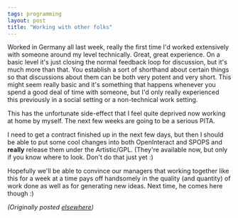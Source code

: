 ```yaml
---
tags: programming
layout: post
title: "Working with other folks"
---
```




<p>Worked in Germany all last week, really the first time
I'd worked extensively with someone around my level
technically. Great, great experience. On a basic level it's
just closing the normal feedback loop for discussion, but
it's much more than that. You establish a sort of shorthand
about certain things so that discussions about them can be
both very potent and very short. This might seem really
basic and it's something that happens whenever you spend a
good deal of time with someone, but I'd only really
experienced this previously in a social setting or a
non-technical work setting.

<p>This has the unfortunate side-effect that I feel quite
deprived now working at home by myself. The next few weeks
are going to be a serious PITA.

<p>I need to get a contract finished up in the next few
days, but then I should be able to put some cool changes
into both OpenInteract and SPOPS and <b>really</b> release
them under the Artistic/GPL. (They're available now, but
only if you know where to look. Don't do that just yet :)

<p>Hopefully we'll be able to convince our managers that
working together like this for a week at a time pays off
handsomely in the quality (and quantity) of work done as
well as for generating new ideas. Next time, he comes here
though :)

<p><em>(Originally posted <a href="http://www.advogato.org/person/cwinters/diary.html?start=25">elsewhere</a>)</em></p>


